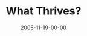 ---
layout: message
category: message
series: "Death of Religion"
title: "What Thrives?"
date: 2005-11-19-00-00
message_id: 93
---